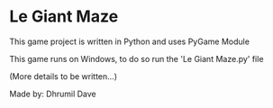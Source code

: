 # Le Giant Maze

 This game project is written in Python and uses PyGame Module

 This game runs on Windows, to do so run the 'Le Giant Maze.py' file

 (More details to be written...)

 Made by: Dhrumil Dave
